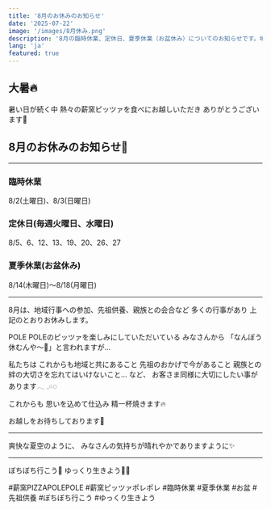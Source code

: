 ```yaml
---
title: '8月のお休みのお知らせ'
date: '2025-07-22'
image: '/images/8月休み.png'
description: '8月の臨時休業、定休日、夏季休業（お盆休み）についてのお知らせです。地域行事への参加や先祖供養への想いも込めて。'
lang: 'ja'
featured: true
---
```


## 大暑🔥

暑い日が続く中
熱々の薪窯ピッツァを食べにお越しいただき
ありがとうございます🌿

## 8月のお休みのお知らせ📢

---

### 臨時休業
8/2(土曜日)、8/3(日曜日)

### 定休日(毎週火曜日、水曜日)
8/5、6、12、13、19、20、26、27

### 夏季休業(お盆休み)
8/14(木曜日)〜8/18(月曜日)

---

8月は、地域行事への参加、先祖供養、親族との会合など
多くの行事があり
上記のとおりお休みします。

POLE POLEのピッツァを楽しみにしていただいている
みなさんから
「なんぼう休むんや〜😤」と言われますが…

私たちは
これからも地域と共にあること
先祖のおかげで今があること
親族との絆の大切さを忘れてはいけないこと…
など、
お客さま同様に大切にしたい事があります𓂃 𓈒𓏸◌

これからも
思いを込めて仕込み
精一杯焼きます🔥

お越しをお待ちしております🌻

---

爽快な夏空のように、
みなさんの気持ちが晴れやかでありますように✨

---

ぼちぼち行こう👣
ゆっくり生きよう🐢➿

#薪窯PIZZAPOLEPOLE #薪窯ピッツァポレポレ #臨時休業 #夏季休業 #お盆 #先祖供養 #ぼちぼち行こう #ゆっくり生きよう
